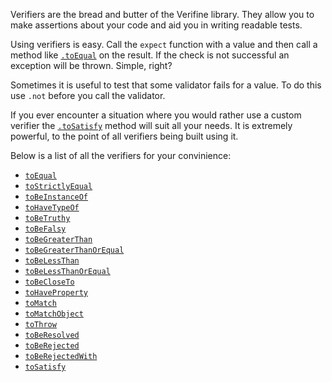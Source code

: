 Verifiers are the bread and butter of the Verifine library. They allow you
to make assertions about your code and aid you in writing readable tests.

Using verifiers is easy. Call the `expect` function with a value and then
call a method like [`.toEqual`](#verifiers-toequal) on the result.
If the check is not successful an exception will be thrown. Simple, right?

Sometimes it is useful to test that some validator fails for a value. To do
this use `.not` before you call the validator.

If you ever encounter a situation where you would rather use a custom verifier
the [`.toSatisfy`](#verifiers-tosatisfy) method will suit all your needs. It
is extremely powerful, to the point of all verifiers being built using it.

Below is a list of all the verifiers for your convinience:

- [`toEqual`](#verifiers-toequal)
- [`toStrictlyEqual`](#verifiers-tostrictlyequal)
- [`toBeInstanceOf`](#verifiers-tobeinstanceof)
- [`toHaveTypeOf`](#verifiers-tohavetypeof)
- [`toBeTruthy`](#verifiers-tobetruthy)
- [`toBeFalsy`](#verifiers-tobefalsy)
- [`toBeGreaterThan`](#verifiers-tobegreaterthan)
- [`toBeGreaterThanOrEqual`](#verifiers-tobegreaterthanorequal)
- [`toBeLessThan`](#verifiers-tobelessthan)
- [`toBeLessThanOrEqual`](#verifiers-tobelessthanorequal)
- [`toBeCloseTo`](#verifiers-tobecloseto)
- [`toHaveProperty`](#verifiers-tohaveproperty)
- [`toMatch`](#verifiers-tomatch)
- [`toMatchObject`](#verifiers-tomatchobject)
- [`toThrow`](#verifiers-tothrow)
- [`toBeResolved`](#verifiers-toberesolved)
- [`toBeRejected`](#verifiers-toberejected)
- [`toBeRejectedWith`](#verifiers-toberejectedwith)
- [`toSatisfy`](#verifiers-tosatisfy)
